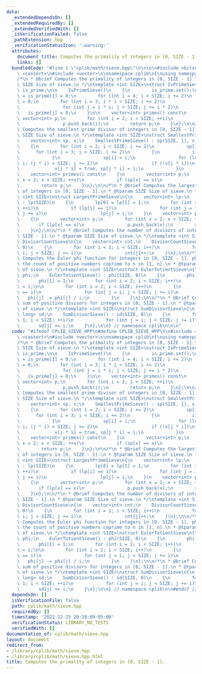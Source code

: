 ```yaml
---
data:
  _extendedDependsOn: []
  _extendedRequiredBy: []
  _extendedVerifiedWith: []
  _isVerificationFailed: false
  _pathExtension: hpp
  _verificationStatusIcon: ':warning:'
  attributes:
    document_title: Computes the primality of integers in [0, SIZE - 1].
    links: []
  bundledCode: "#line 1 \"cplib/math/sieve.hpp\"\n\n\n\n#include <bitset>\n#include\
    \ <cassert>\n#include <vector>\n\nnamespace cplib\n{\nusing namespace std;\n\n\
    /*\n * @brief Computes the primality of integers in [0, SIZE - 1].\n * @tparam\
    \ SIZE Size of sieve.\n */\ntemplate <int SIZE>\nstruct IsPrimeSieve\n{\n    bitset<SIZE>\
    \ is_prime;\n\n    IsPrimeSieve()\n    {\n        is_prime.set();\n        is_prime[0]\
    \ = is_prime[1] = 0;\n        for (int i = 4; i < SIZE; i += 2)\n            is_prime[i]\
    \ = 0;\n        for (int i = 3; i * i < SIZE; i += 2)\n            if (is_prime[i])\n\
    \                for (int j = i * i; j < SIZE; j += i * 2)\n                 \
    \   is_prime[j] = 0;\n    }\n\n    vector<int> primes() const\n    {\n       \
    \ vector<int> p;\n        for (int i = 2; i < SIZE; ++i)\n            if (is_prime[i])\n\
    \                p.push_back(i);\n        return p;\n    }\n};\n\n/*\n * @brief\
    \ Computes the smallest prime divisor of integers in [0, SIZE - 1].\n * @tparam\
    \ SIZE Size of sieve.\n */\ntemplate <int SIZE>\nstruct SmallestPrimeSieve\n{\n\
    \    vector<int> sp, v;\n    SmallestPrimeSieve() : sp(SIZE, 1), v(SIZE, false)\n\
    \    {\n        for (int i = 2; i < SIZE; i += 2)\n            sp[i] = 2;\n  \
    \      for (int i = 3; i < SIZE; i += 2)\n        {\n            if (!v[i])\n\
    \            {\n                sp[i] = i;\n                for (long long j =\
    \ i; (j * i) < SIZE; j += 2)\n                    if (!v[j * i])\n           \
    \             v[j * i] = true, sp[j * i] = i;\n            }\n        }\n    }\n\
    \    vector<int> primes() const\n    {\n        vector<int> p;\n        for (int\
    \ x = 2; x < SIZE; ++x)\n            if (sp[x] == x)\n                p.push_back(x);\n\
    \        return p;\n    }\n};\n\n/*\n * @brief Computes the largest prime divisor\
    \ of integers in [0, SIZE - 1].\n * @tparam SIZE Size of sieve.\n */\ntemplate\
    \ <int SIZE>\nstruct LargestPrimeSieve\n{\n    vector<int> lp;\n    LargestPrimeSieve()\
    \ : lp(SIZE)\n    {\n        lp[0] = lp[1] = 1;\n        for (int i = 1; i < SIZE;\
    \ ++i)\n            if (lp[i] == 1)\n                for (int j = i; j < SIZE;\
    \ j += i)\n                    lp[j] = i;\n    }\n    vector<int> primes() const\n\
    \    {\n        vector<int> p;\n        for (int x = 2; x < SIZE; ++x)\n     \
    \       if (lp[x] == x)\n                p.push_back(x);\n        return p;\n\
    \    }\n};\n\n/*\n * @brief Computes the number of divisors of integers in [0,\
    \ SIZE - 1].\n * @tparam SIZE Size of sieve.\n */\ntemplate <int SIZE>\nstruct\
    \ DivisorCountSieve\n{\n    vector<int> cnt;\n    DivisorCountSieve() : cnt(SIZE,\
    \ 0)\n    {\n        for (int i = 1; i < SIZE; i++)\n            for (int j =\
    \ i; j < SIZE; j += i)\n                cnt[j]++;\n    }\n};\n\n/*\n * @brief\
    \ Computes the Euler phi function for integers in [0, SIZE - 1]. phi[n]\n * is\
    \ the count of positive numbers coprime to n in [1, n].\n * @tparam SIZE Size\
    \ of sieve.\n */\ntemplate <int SIZE>\nstruct EulerTotientSieve\n{\n    vector<int>\
    \ phi;\n    EulerTotientSieve() : phi(SIZE, 0)\n    {\n        phi[0] = 0;\n \
    \       phi[1] = 1;\n        for (int i = 2; i < SIZE; i++)\n            phi[i]\
    \ = i;\n\n        for (int i = 2; i < SIZE; i++)\n        {\n            if (phi[i]\
    \ == i)\n                for (int j = i; j < SIZE; j += i)\n                 \
    \   phi[j] -= phi[j] / i;\n        }\n    }\n};\n\n/*\n * @brief Computes the\
    \ sum of positive divisors for integers in [0, SIZE - 1].\n * @tparam SIZE Size\
    \ of sieve.\n */\ntemplate <int SIZE>\nstruct SumDivisorSieve\n{\n    vector<long\
    \ long> sd;\n    SumDivisorSieve() : sd(SIZE, 0)\n    {\n        for (int i =\
    \ 1; i < SIZE; ++i)\n            for (int j = i; j < SIZE; j += i)\n         \
    \       sd[j] += i;\n    }\n};\n\n} // namespace cplib\n\n\n"
  code: "#ifndef CPLIB_SIEVE_HPP\n#define CPLIB_SIEVE_HPP\n\n#include <bitset>\n#include\
    \ <cassert>\n#include <vector>\n\nnamespace cplib\n{\nusing namespace std;\n\n\
    /*\n * @brief Computes the primality of integers in [0, SIZE - 1].\n * @tparam\
    \ SIZE Size of sieve.\n */\ntemplate <int SIZE>\nstruct IsPrimeSieve\n{\n    bitset<SIZE>\
    \ is_prime;\n\n    IsPrimeSieve()\n    {\n        is_prime.set();\n        is_prime[0]\
    \ = is_prime[1] = 0;\n        for (int i = 4; i < SIZE; i += 2)\n            is_prime[i]\
    \ = 0;\n        for (int i = 3; i * i < SIZE; i += 2)\n            if (is_prime[i])\n\
    \                for (int j = i * i; j < SIZE; j += i * 2)\n                 \
    \   is_prime[j] = 0;\n    }\n\n    vector<int> primes() const\n    {\n       \
    \ vector<int> p;\n        for (int i = 2; i < SIZE; ++i)\n            if (is_prime[i])\n\
    \                p.push_back(i);\n        return p;\n    }\n};\n\n/*\n * @brief\
    \ Computes the smallest prime divisor of integers in [0, SIZE - 1].\n * @tparam\
    \ SIZE Size of sieve.\n */\ntemplate <int SIZE>\nstruct SmallestPrimeSieve\n{\n\
    \    vector<int> sp, v;\n    SmallestPrimeSieve() : sp(SIZE, 1), v(SIZE, false)\n\
    \    {\n        for (int i = 2; i < SIZE; i += 2)\n            sp[i] = 2;\n  \
    \      for (int i = 3; i < SIZE; i += 2)\n        {\n            if (!v[i])\n\
    \            {\n                sp[i] = i;\n                for (long long j =\
    \ i; (j * i) < SIZE; j += 2)\n                    if (!v[j * i])\n           \
    \             v[j * i] = true, sp[j * i] = i;\n            }\n        }\n    }\n\
    \    vector<int> primes() const\n    {\n        vector<int> p;\n        for (int\
    \ x = 2; x < SIZE; ++x)\n            if (sp[x] == x)\n                p.push_back(x);\n\
    \        return p;\n    }\n};\n\n/*\n * @brief Computes the largest prime divisor\
    \ of integers in [0, SIZE - 1].\n * @tparam SIZE Size of sieve.\n */\ntemplate\
    \ <int SIZE>\nstruct LargestPrimeSieve\n{\n    vector<int> lp;\n    LargestPrimeSieve()\
    \ : lp(SIZE)\n    {\n        lp[0] = lp[1] = 1;\n        for (int i = 1; i < SIZE;\
    \ ++i)\n            if (lp[i] == 1)\n                for (int j = i; j < SIZE;\
    \ j += i)\n                    lp[j] = i;\n    }\n    vector<int> primes() const\n\
    \    {\n        vector<int> p;\n        for (int x = 2; x < SIZE; ++x)\n     \
    \       if (lp[x] == x)\n                p.push_back(x);\n        return p;\n\
    \    }\n};\n\n/*\n * @brief Computes the number of divisors of integers in [0,\
    \ SIZE - 1].\n * @tparam SIZE Size of sieve.\n */\ntemplate <int SIZE>\nstruct\
    \ DivisorCountSieve\n{\n    vector<int> cnt;\n    DivisorCountSieve() : cnt(SIZE,\
    \ 0)\n    {\n        for (int i = 1; i < SIZE; i++)\n            for (int j =\
    \ i; j < SIZE; j += i)\n                cnt[j]++;\n    }\n};\n\n/*\n * @brief\
    \ Computes the Euler phi function for integers in [0, SIZE - 1]. phi[n]\n * is\
    \ the count of positive numbers coprime to n in [1, n].\n * @tparam SIZE Size\
    \ of sieve.\n */\ntemplate <int SIZE>\nstruct EulerTotientSieve\n{\n    vector<int>\
    \ phi;\n    EulerTotientSieve() : phi(SIZE, 0)\n    {\n        phi[0] = 0;\n \
    \       phi[1] = 1;\n        for (int i = 2; i < SIZE; i++)\n            phi[i]\
    \ = i;\n\n        for (int i = 2; i < SIZE; i++)\n        {\n            if (phi[i]\
    \ == i)\n                for (int j = i; j < SIZE; j += i)\n                 \
    \   phi[j] -= phi[j] / i;\n        }\n    }\n};\n\n/*\n * @brief Computes the\
    \ sum of positive divisors for integers in [0, SIZE - 1].\n * @tparam SIZE Size\
    \ of sieve.\n */\ntemplate <int SIZE>\nstruct SumDivisorSieve\n{\n    vector<long\
    \ long> sd;\n    SumDivisorSieve() : sd(SIZE, 0)\n    {\n        for (int i =\
    \ 1; i < SIZE; ++i)\n            for (int j = i; j < SIZE; j += i)\n         \
    \       sd[j] += i;\n    }\n};\n\n} // namespace cplib\n\n#endif // CPLIB_SIEVE_HPP\n"
  dependsOn: []
  isVerificationFile: false
  path: cplib/math/sieve.hpp
  requiredBy: []
  timestamp: '2021-12-25 20:18:09-05:00'
  verificationStatus: LIBRARY_NO_TESTS
  verifiedWith: []
documentation_of: cplib/math/sieve.hpp
layout: document
redirect_from:
- /library/cplib/math/sieve.hpp
- /library/cplib/math/sieve.hpp.html
title: Computes the primality of integers in [0, SIZE - 1].
---
```


